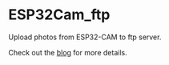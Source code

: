 # ESP32Cam_ftp

Upload photos from ESP32-CAM to ftp server.



Check out the [blog](http://www.gsampallo.com/blog/?p=686) for more details.